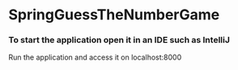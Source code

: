 # SpringGuessTheNumberGame


### To start the application open it in an IDE such as IntelliJ

Run the application and access it on localhost:8000